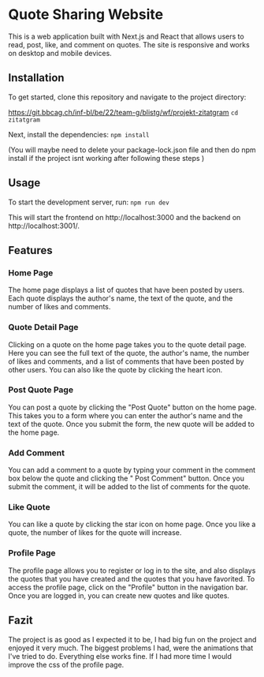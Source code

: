 # Quote Sharing Website

This is a web application built with Next.js and React that allows users to read, post, like, and comment on quotes. The
site is responsive and works on desktop and mobile devices.

## Installation

To get started, clone this repository and navigate to the project directory:

https://git.bbcag.ch/inf-bl/be/22/team-g/blistg/wf/projekt-zitatgram
``
cd zitatgram
``

Next, install the dependencies:
``
npm install
``

(You will maybe need to delete your package-lock.json file and then do npm install if the project isnt working after following these steps )

## Usage

To start the development server, run:
``
npm run dev
``

This will start the frontend on http://localhost:3000
and the backend on http://localhost:3001/.


## Features

### Home Page

The home page displays a list of quotes that have been posted by users. Each quote displays the author's name, the text
of the quote, and the number of likes and comments.

### Quote Detail Page

Clicking on a quote on the home page takes you to the quote detail page. Here you can see the full text of the quote,
the author's name, the number of likes and comments, and a list of comments that have been posted by other users. You
can also like the quote by clicking the heart icon.

### Post Quote Page

You can post a quote by clicking the "Post Quote" button on the home page. This takes you to a form where you can enter
the author's name and the text of the quote. Once you submit the form, the new quote will be added to the home page.

### Add Comment

You can add a comment to a quote by typing your comment in the comment box below the quote and clicking the "
Post Comment" button. Once you submit the comment, it will be added to the list of comments for the quote.

### Like Quote

You can like a quote by clicking the star icon on home page. Once you like a quote, the number of likes for
the quote will increase.

### Profile Page

The profile page allows you to register or log in to the site, and also displays the quotes that you have created and
the quotes that you have favorited. To access the profile page, click on the "Profile" button in the navigation bar. Once
you are logged in, you can create new quotes and like quotes.

## Fazit

The project is as good as I expected it to be, I had big fun on the project and enjoyed it very much. The biggest problems I 
had, were the animations that I've tried to do. Everything else works fine. If I had more time I would improve the css of the profile page.
